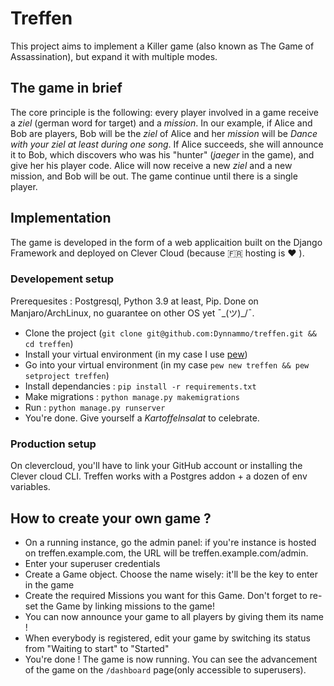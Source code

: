# Treffen
This project aims to implement a Killer game (also known as The Game of Assassination), but expand it with multiple modes.

## The game in brief
The core principle is the following: every player involved in a game receive a *ziel* (german word for target) and a *mission*. In our example, if Alice and Bob are players, Bob will be the *ziel* of Alice and her *mission* will be *Dance with your ziel at least during one song*. If Alice succeeds, she will announce it to Bob, which discovers who was his "hunter" (*jaeger* in the game), and give her his player code. Alice will now receive a new *ziel* and a new mission, and Bob will be out. The game continue until there is a single player.

## Implementation
The game is developed in the form of a web applicaition built on the Django Framework and deployed on Clever Cloud (because 🇫🇷 hosting is ❤️ ).

### Developement setup
Prerequesites : Postgresql, Python 3.9 at least, Pip. Done on Manjaro/ArchLinux, no guarantee on other OS yet ¯\_(ツ)_/¯.

- Clone the project (`git clone git@github.com:Dynnammo/treffen.git && cd treffen`)
- Install your virtual environment (in my case I use [pew](https://github.com/berdario/pew))
- Go into your virtual environment (in my case `pew new treffen && pew setproject treffen`)
- Install dependancies : `pip install -r requirements.txt`
- Make migrations : `python manage.py makemigrations`
- Run : `python manage.py runserver`
- You're done. Give yourself a *Kartoffelnsalat* to celebrate.

### Production setup
On clevercloud, you'll have to link your GitHub account or installing the Clever cloud CLI.
Treffen works with a Postgres addon + a dozen of env variables.

## How to create your own game ?
- On a running instance, go the admin panel: if you're instance is hosted on treffen.example.com, the URL will be treffen.example.com/admin.
- Enter your superuser credentials
- Create a Game object. Choose the name wisely: it'll be the key to enter in the game
- Create the required Missions you want for this Game. Don't forget to re-set the Game by linking missions to the game!
- You can now announce your game to all players by giving them its name !
- When everybody is registered, edit your game by switching its status from "Waiting to start" to "Started"
- You're done ! The game is now running. You can see the advancement of the game on the `/dashboard` page(only accessible to superusers).